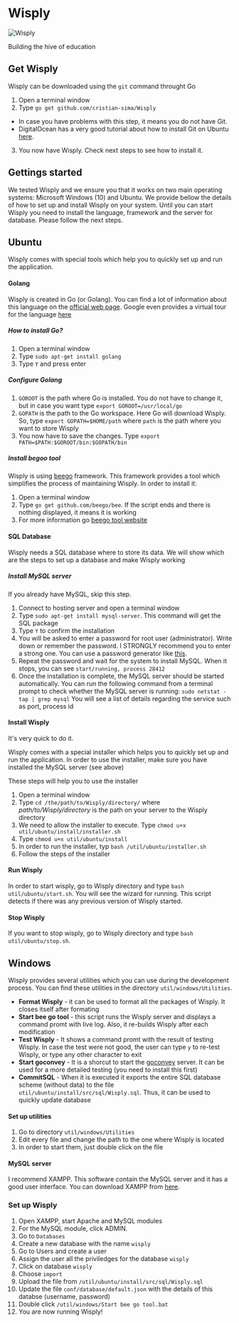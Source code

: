 # Wisply

![Wisply](http://wisply.me/static/img/logo.jpg) 


Building the hive of education

## Get Wisply

Wisply can be downloaded using the `git` command throught Go

1. Open a terminal window
2. Type `go get github.com/cristian-sima/Wisply`
  * In case you have problems with this step, it means you do not have Git. 
  * DigitalOcean has a very good tutorial about how to install Git on Ubuntu [here](https://www.digitalocean.com/community/tutorials/how-to-install-git-on-ubuntu-14-04).
3. You now have Wisply. Check next steps to see how to install it.


## Gettings started

We tested Wisply and we ensure you that it works on two main operating systems: Microsoft Windows (10) and Ubuntu. We provide bellow the details of how to set up and install Wisply on your system.  Until you can start Wisply you need to install the language, framework and the server for database. Please follow the next steps.

## Ubuntu

Wisply comes with special tools which help you to quickly set up and run the application.

#### Golang

Wisply is created in Go (or Golang). You can find a lot of information about this language on the [official web page](http://golang.org/). Google even provides a virtual tour for the language [here](https://tour.golang.org/welcome/1)

##### How to install Go?

1. Open a terminal window
2. Type `sudo apt-get install golang`
3. Type `Y` and press enter

##### Configure Golang

1. `GOROOT` is the path where Go is installed. You do not have to change it, but in case you want type `export GOROOT=/usr/local/go`
2. `GOPATH` is the path to the Go workspace. Here Go will download Wisply. So, type `export GOPATH=$HOME/path` where `path` is the path where you want to store Wisply
3. You now have to save the changes. Type `export PATH=$PATH:$GOROOT/bin:$GOPATH/bin`

##### Install begoo tool

Wisply is using [beego](http://beego.me/) framework. This framework provides a tool which simplifies the process of maintaining Wisply. In order to install it:

1. Open a terminal window
2. Type `go get github.com/beego/bee`. If the script ends and there is nothing displayed, it means it is working
2. For more information go [beego tool website](http://beego.me/docs/install/bee.md)

#### SQL Database

Wisply needs a SQL database where to store its data. We will show which are the steps to set up a database and make Wisply working

##### Install MySQL server

If you already have MySQL, skip this step.

1. Connect to hosting server and open a terminal window
2. Type `sudo apt-get install mysql-server`. This command will get the SQL package
3. Type `Y` to confirm the installation
4. You will be asked to enter a password for root user (administrator). Write down or remember the password. I STRONGLY recommend you to enter a strong one. You can use a password generator like [this](https://strongpasswordgenerator.com/).
5. Repeat the password and wait for the system to install MySQL. When it stops, you can see
  `start/running, process 28412`
6. Once the installation is complete, the MySQL server should be started automatically. You can run the following command from a terminal prompt to check whether the MySQL server is running:
  `sudo netstat -tap | grep mysql`
  You will see a list of details regarding the service such as port, process id
  

#### Install Wisply

It's very quick to do it.

Wisply comes with a special installer which helps you to quickly set up and run the application. In order to use the installer, make sure you have installed the MySQL server (see above)

These steps will help you to use the installer

1. Open a terminal window
2. Type `cd /the/path/to/Wisply/directory/` where *path/to/Wisply/directory* is the path on your server to the Wisply directory
3. We need to allow the installer to execute. Type `chmod u+x util/ubuntu/install/installer.sh`
4. Type `chmod u+x util/ubuntu/install` 
5. In order to run the installer, typ `bash /util/ubuntu/installer.sh`
6. Follow the steps of the installer

#### Run Wisply

In order to start wisply, go to Wisply directory and type `bash util/ubuntu/start.sh`. You will see the wizard for running. This script detects if there was any previous version of Wisply started.


#### Stop Wisply

If you want to stop wisply, go to Wisply directory and type `bash util/ubuntu/stop.sh`. 

## Windows

Wisply provides several utilities which you can use during the development process. You can find these utilities in the directory `util/windows/Utilities`.

* **Format Wisply** - it can be used to format all the packages of Wisply. It closes itself after formating
* **Start bee go tool** - this script runs the Wisply server and displays a command promt with live log. Also, it re-builds Wisply after each modification
* **Test Wisply** - It shows a command promt with the result of testing Wisply. In case the test were not good, the user can type `y` to re-test Wisply, or type any other character to exit
*  **Start goconvey** - It is a shorcut to start the [goconvey](https://github.com/smartystreets/goconvey) server. It can be used for a more detailed testing (you need to install this first)
*  **CommitSQL** - When it is executed it exports the entire SQL database scheme (without data) to the file `util/ubuntu/install/src/sql/Wisply.sql`. Thus, it can be used to quickly update database

#### Set up utilities

1. Go to directory `util/windows/Utilities` 
2. Edit every file and change the path to the one where Wisply is located
3. In order to start them, just double click on the file


#### MySQL server

I recommend XAMPP. This software contain the MySQL server and it has a good user interface. You can download XAMPP from [here](https://www.apachefriends.org/download.html). 

### Set up Wisply

1. Open XAMPP, start Apache and MySQL modules
3. For the MySQL module, click ADMIN. 
4. Go to `Databases`
5. Create a new database with the name `wisply`
6. Go to Users and create a user
7. Assign the user all the priviledges for the database `wisply`
8. Click on database `wisply`
9. Choose `import`
10. Upload the file from `/util/ubuntu/install/src/sql/Wisply.sql`
11. Update the file `conf/database/default.json` with the details of this databse (username, password)
12. Double click `/util/windows/Start bee go tool.bat`
13. You are now running Wisply!
